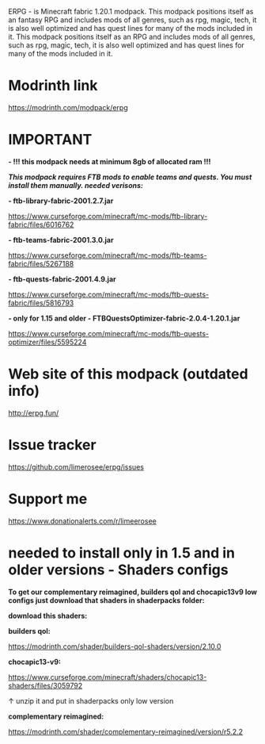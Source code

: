 ERPG - is Minecraft fabric 1.20.1 modpack. This modpack positions itself as an fantasy RPG and includes mods of all genres, such as rpg, magic, tech, it is also well optimized and has quest lines for many of the mods included in it. This modpack positions itself as an RPG and includes mods of all genres, such as rpg, magic, tech, it is also well optimized and has quest lines for many of the mods included in it.

# Modrinth link
https://modrinth.com/modpack/erpg

# IMPORTANT
**- !!! this modpack needs at minimum 8gb of allocated ram !!!**
  
_**This modpack requires FTB mods to enable teams and quests. You must install them manually.
needed verisons:**_

**- ftb-library-fabric-2001.2.7.jar**

https://www.curseforge.com/minecraft/mc-mods/ftb-library-fabric/files/6016762


**- ftb-teams-fabric-2001.3.0.jar**

https://www.curseforge.com/minecraft/mc-mods/ftb-teams-fabric/files/5267188


**- ftb-quests-fabric-2001.4.9.jar**

https://www.curseforge.com/minecraft/mc-mods/ftb-quests-fabric/files/5816793

**- only for 1.15 and older - FTBQuestsOptimizer-fabric-2.0.4-1.20.1.jar**

https://www.curseforge.com/minecraft/mc-mods/ftb-quests-optimizer/files/5595224


# Web site of this modpack (outdated info)
http://erpg.fun/

# Issue tracker
https://github.com/limerosee/erpg/issues

# Support me
https://www.donationalerts.com/r/limeerosee


# needed to install only in 1.5 and in older versions - Shaders configs 

**To get our complementary reimagined, builders qol and chocapic13v9 low configs just download that shaders in shaderpacks folder:**

**download this shaders:**

**builders qol:**

https://modrinth.com/shader/builders-qol-shaders/version/2.10.0

**chocapic13-v9:**

https://www.curseforge.com/minecraft/shaders/chocapic13-shaders/files/3059792

↑ unzip it and put in shaderpacks only low version

**complementary reimagined:**

https://modrinth.com/shader/complementary-reimagined/version/r5.2.2
